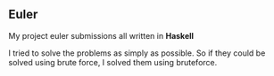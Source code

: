 ## Euler
My project euler submissions all written in __Haskell__

I tried to solve the problems as simply as possible. 
So if they could be solved using brute force, I solved them using bruteforce.
